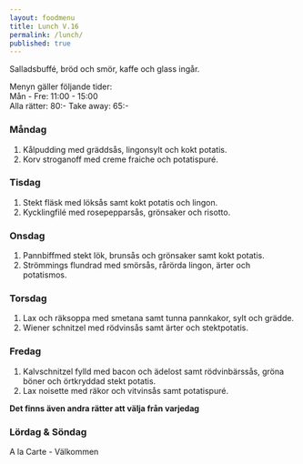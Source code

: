 ```yaml
---
layout: foodmenu
title: Lunch V.16
permalink: /lunch/
published: true
---
```

Salladsbuffé, bröd och smör, kaffe och glass ingår.

Menyn gäller följande tider:  
Mån - Fre: 11:00 - 15:00  
Alla rätter: 80:- Take away: 65:- 

### Måndag

1. Kålpudding med gräddsås, lingonsylt och kokt potatis.
2. Korv stroganoff med creme fraiche och potatispuré.

### Tisdag

1. Stekt fläsk med löksås samt kokt potatis och lingon.
2. Kycklingfilé med rosepepparsås, grönsaker och risotto.

### Onsdag

1. Pannbiffmed stekt lök, brunsås och grönsaker samt kokt potatis.
2. Strömmings flundrad med smörsås, rårörda lingon, ärter och potatismos.

### Torsdag

 1. Lax och räksoppa  med smetana samt tunna pannkakor, sylt och grädde.
 2. Wiener schnitzel med rödvinsås samt ärter och stektpotatis.

### Fredag

1. Kalvschnitzel fylld med bacon och ädelost samt rödvinbärssås, gröna böner och örtkryddad stekt potatis.
2. Lax noisette med räkor och vitvinsås samt potatispuré.

  **Det finns även andra rätter att välja från varjedag**

### Lördag & Söndag
A la Carte - Välkommen
